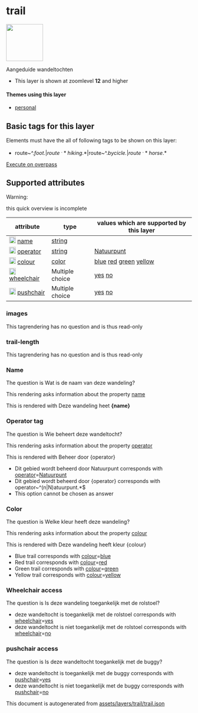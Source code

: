 

 trail 
=======



<img src='https://mapcomplete.osm.be/./assets/layers/trail/trail.svg' height="100px"> 

Aangeduide wandeltochten






  - This layer is shown at zoomlevel **12** and higher




#### Themes using this layer 





  - [personal](https://mapcomplete.osm.be/personal)




 Basic tags for this layer 
---------------------------



Elements must have the all of following tags to be shown on this layer:



  - route~^.*foot.*$|route~^.*hiking.*$|route~^.*bycicle.*$|route~^.*horse.*$


[Execute on overpass](http://overpass-turbo.eu/?Q=%5Bout%3Ajson%5D%5Btimeout%3A90%5D%3B(%20%20%20%20nwr%5B%22route%22~%22%5E.*foot.*%24%22%5D(%7B%7Bbbox%7D%7D)%3B%0A%20%20%20%20nwr%5B%22route%22~%22%5E.*hiking.*%24%22%5D(%7B%7Bbbox%7D%7D)%3B%0A%20%20%20%20nwr%5B%22route%22~%22%5E.*bycicle.*%24%22%5D(%7B%7Bbbox%7D%7D)%3B%0A%20%20%20%20nwr%5B%22route%22~%22%5E.*horse.*%24%22%5D(%7B%7Bbbox%7D%7D)%3B%0A)%3Bout%20body%3B%3E%3Bout%20skel%20qt%3B)



 Supported attributes 
----------------------



Warning: 

this quick overview is incomplete



attribute | type | values which are supported by this layer
----------- | ------ | ------------------------------------------
[<img src='https://mapcomplete.osm.be/assets/svg/statistics.svg' height='18px'>](https://taginfo.openstreetmap.org/keys/name#values) [name](https://wiki.openstreetmap.org/wiki/Key:name) | [string](../SpecialInputElements.md#string) | 
[<img src='https://mapcomplete.osm.be/assets/svg/statistics.svg' height='18px'>](https://taginfo.openstreetmap.org/keys/operator#values) [operator](https://wiki.openstreetmap.org/wiki/Key:operator) | [string](../SpecialInputElements.md#string) | [Natuurpunt](https://wiki.openstreetmap.org/wiki/Tag:operator%3DNatuurpunt)
[<img src='https://mapcomplete.osm.be/assets/svg/statistics.svg' height='18px'>](https://taginfo.openstreetmap.org/keys/colour#values) [colour](https://wiki.openstreetmap.org/wiki/Key:colour) | [color](../SpecialInputElements.md#color) | [blue](https://wiki.openstreetmap.org/wiki/Tag:colour%3Dblue) [red](https://wiki.openstreetmap.org/wiki/Tag:colour%3Dred) [green](https://wiki.openstreetmap.org/wiki/Tag:colour%3Dgreen) [yellow](https://wiki.openstreetmap.org/wiki/Tag:colour%3Dyellow)
[<img src='https://mapcomplete.osm.be/assets/svg/statistics.svg' height='18px'>](https://taginfo.openstreetmap.org/keys/wheelchair#values) [wheelchair](https://wiki.openstreetmap.org/wiki/Key:wheelchair) | Multiple choice | [yes](https://wiki.openstreetmap.org/wiki/Tag:wheelchair%3Dyes) [no](https://wiki.openstreetmap.org/wiki/Tag:wheelchair%3Dno)
[<img src='https://mapcomplete.osm.be/assets/svg/statistics.svg' height='18px'>](https://taginfo.openstreetmap.org/keys/pushchair#values) [pushchair](https://wiki.openstreetmap.org/wiki/Key:pushchair) | Multiple choice | [yes](https://wiki.openstreetmap.org/wiki/Tag:pushchair%3Dyes) [no](https://wiki.openstreetmap.org/wiki/Tag:pushchair%3Dno)




### images 



This tagrendering has no question and is thus read-only





### trail-length 



This tagrendering has no question and is thus read-only





### Name 



The question is  Wat is de naam van deze wandeling?

This rendering asks information about the property  [name](https://wiki.openstreetmap.org/wiki/Key:name) 

This is rendered with Deze wandeling heet <b>{name}</b>





### Operator tag 



The question is  Wie beheert deze wandeltocht?

This rendering asks information about the property  [operator](https://wiki.openstreetmap.org/wiki/Key:operator) 

This is rendered with Beheer door {operator}





  - Dit gebied wordt beheerd door Natuurpunt corresponds with <a href='https://wiki.openstreetmap.org/wiki/Key:operator' target='_blank'>operator</a>=<a href='https://wiki.openstreetmap.org/wiki/Tag:operator%3DNatuurpunt' target='_blank'>Natuurpunt</a>
  - Dit gebied wordt beheerd door {operator} corresponds with operator~^(n|N)atuurpunt.*$
  - This option cannot be chosen as answer




### Color 



The question is  Welke kleur heeft deze wandeling?

This rendering asks information about the property  [colour](https://wiki.openstreetmap.org/wiki/Key:colour) 

This is rendered with Deze wandeling heeft kleur {colour}





  - Blue trail corresponds with <a href='https://wiki.openstreetmap.org/wiki/Key:colour' target='_blank'>colour</a>=<a href='https://wiki.openstreetmap.org/wiki/Tag:colour%3Dblue' target='_blank'>blue</a>
  - Red trail corresponds with <a href='https://wiki.openstreetmap.org/wiki/Key:colour' target='_blank'>colour</a>=<a href='https://wiki.openstreetmap.org/wiki/Tag:colour%3Dred' target='_blank'>red</a>
  - Green trail corresponds with <a href='https://wiki.openstreetmap.org/wiki/Key:colour' target='_blank'>colour</a>=<a href='https://wiki.openstreetmap.org/wiki/Tag:colour%3Dgreen' target='_blank'>green</a>
  - Yellow trail corresponds with <a href='https://wiki.openstreetmap.org/wiki/Key:colour' target='_blank'>colour</a>=<a href='https://wiki.openstreetmap.org/wiki/Tag:colour%3Dyellow' target='_blank'>yellow</a>




### Wheelchair access 



The question is  Is deze wandeling toegankelijk met de rolstoel?





  - deze wandeltocht is toegankelijk met de rolstoel corresponds with <a href='https://wiki.openstreetmap.org/wiki/Key:wheelchair' target='_blank'>wheelchair</a>=<a href='https://wiki.openstreetmap.org/wiki/Tag:wheelchair%3Dyes' target='_blank'>yes</a>
  - deze wandeltocht is niet toegankelijk met de rolstoel corresponds with <a href='https://wiki.openstreetmap.org/wiki/Key:wheelchair' target='_blank'>wheelchair</a>=<a href='https://wiki.openstreetmap.org/wiki/Tag:wheelchair%3Dno' target='_blank'>no</a>




### pushchair access 



The question is  Is deze wandeltocht toegankelijk met de buggy?





  - deze wandeltocht is toegankelijk met de buggy corresponds with <a href='https://wiki.openstreetmap.org/wiki/Key:pushchair' target='_blank'>pushchair</a>=<a href='https://wiki.openstreetmap.org/wiki/Tag:pushchair%3Dyes' target='_blank'>yes</a>
  - deze wandeltocht is niet toegankelijk met de buggy corresponds with <a href='https://wiki.openstreetmap.org/wiki/Key:pushchair' target='_blank'>pushchair</a>=<a href='https://wiki.openstreetmap.org/wiki/Tag:pushchair%3Dno' target='_blank'>no</a>
 

This document is autogenerated from [assets/layers/trail/trail.json](https://github.com/pietervdvn/MapComplete/blob/develop/assets/layers/trail/trail.json)
